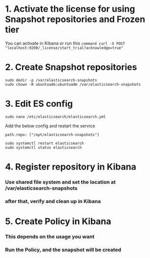 # 1. Activate the license for using Snapshot repositories and Frozen tier
You can activate in Kibana or run this ```command curl -X POST "localhost:9200/_license/start_trial?acknowledge=true"```

# 2. Create Snapshot repositories 
```
sudo mkdir -p /var/elasticsearch-snapshots
sudo chown -R ubuntuadm:ubuntuadm /var/elasticsearch-snapshots
```

# 3. Edit ES config 
```sudo nano /etc/elasticsearch/elasticsearch.yml```

Add the below config and restart the service
```ymal 
path.repo: ["/opt/elasticsearch-snapshots"]
```
```
sudo systemctl restart elasticsearch
sudo systemctl status elasticsearch
```
# 4. Register repository in Kibana
### Use shared file system and set the location at /var/elasticsearch-snapshots
### after that, verify and clean up in Kibana

# 5. Create Policy in Kibana
### This depends on the usage you want 
### Run the Policy, and the snapshot will be created

